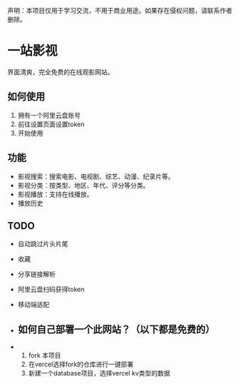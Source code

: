 声明：本项目仅用于学习交流，不用于商业用途。如果存在侵权问题，请联系作者删除。

# 一站影视

界面清爽，完全免费的在线观影网站。

## 如何使用
1. 拥有一个阿里云盘账号
2. 前往设置页面设置token
3. 开始使用

## 功能

- 影视搜索：搜索电影、电视剧、综艺、动漫、纪录片等。
- 影视分类：按类型、地区、年代、评分等分类。
- 影视播放：支持在线播放。
- 播放历史

## TODO

- 自动跳过片头片尾 
- 收藏 
- 分享链接解析 
- 阿里云盘扫码获得token 
- 移动端适配

- ## 如何自己部署一个此网站？（以下都是免费的）
- 1. fork 本项目
  2. 在vercel选择fork的仓库进行一键部署
  3. 新建一个database项目，选择vercel kv类型的数据
